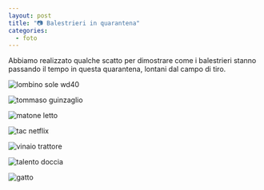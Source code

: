 ```yaml
---
layout: post
title: "📷 Balestrieri in quarantena"
categories:
  - foto
---
```


Abbiamo realizzato qualche scatto per dimostrare come i balestrieri stanno passando il tempo in questa quarantena, lontani dal campo di tiro.

<!-- more -->

![lombino sole wd40](https://i.imgur.com/K94AfT6.jpg)

![tommaso guinzaglio](https://i.imgur.com/coiGYvc.jpg)

![matone letto](https://i.imgur.com/L2g13XX.jpg)

![tac netflix](https://i.imgur.com/oJUqt7X.jpg)

![vinaio trattore](https://i.imgur.com/25YRTRM.jpg)

![talento doccia](https://i.imgur.com/LWw3CrL.jpg)

![gatto](https://i.imgur.com/tPlwayO.jpg)
